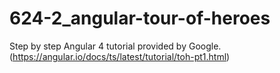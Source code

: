 # 624-2_angular-tour-of-heroes
Step by step Angular 4 tutorial provided by Google. (https://angular.io/docs/ts/latest/tutorial/toh-pt1.html)

